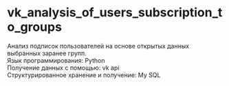 # vk_analysis_of_users_subscription_to_groups
Анализ подписок пользователей на основе открытых данных выбранных заранее групп.  
Язык программирования: Python   
Получение данных с помощью: vk api     
Структурированное хранение и получение: My SQL  
